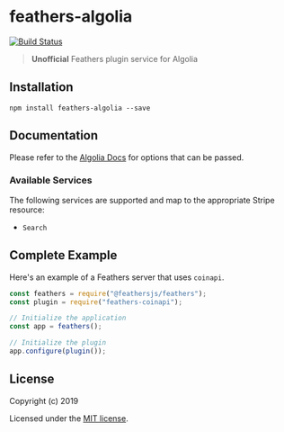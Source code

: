 # feathers-algolia

[![Build Status](https://travis-ci.org/feathersjs/plugins.png?branch=master)](https://travis-ci.org/feathersjs/plugins)

> **Unofficial** Feathers plugin service for Algolia

## Installation

```
npm install feathers-algolia --save
```

## Documentation

Please refer to the [Algolia Docs](https://www.algolia.com/doc/api-client/getting-started/install/javascript/?language=javascript) for options that can be passed.

### Available Services

The following services are supported and map to the appropriate Stripe resource:

- `Search`

## Complete Example

Here's an example of a Feathers server that uses `coinapi`.

```js
const feathers = require("@feathersjs/feathers");
const plugin = require("feathers-coinapi");

// Initialize the application
const app = feathers();

// Initialize the plugin
app.configure(plugin());
```

## License

Copyright (c) 2019

Licensed under the [MIT license](LICENSE).
